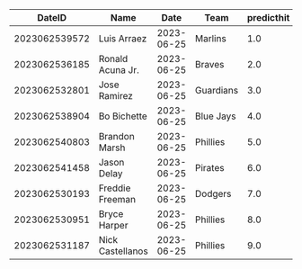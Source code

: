 DateID         |  Name              |  Date        |  Team       |  predicthit  |  predicthitproba     |  hitbool  |  Last7DaysAVG  |  Last15DaysAVG  |  Last30DaysAVG
---------------|--------------------|--------------|-------------|--------------|----------------------|-----------|----------------|-----------------|---------------
2023062539572  |  Luis Arraez       |  2023-06-25  |  Marlins    |  1.0         |  0.7317180075866452  |  False    |  0.542         |  0.407          |  0.452
2023062536185  |  Ronald Acuna Jr.  |  2023-06-25  |  Braves     |  2.0         |  0.6544865886244026  |  False    |  0.348         |  0.333          |  0.321
2023062532801  |  Jose Ramirez      |  2023-06-25  |  Guardians  |  3.0         |  0.650797054619803   |  False    |  0.4           |  0.38           |  0.345
2023062538904  |  Bo Bichette       |  2023-06-25  |  Blue Jays  |  4.0         |  0.6173911154415237  |  False    |  0.333         |  0.28           |  0.291
2023062540803  |  Brandon Marsh     |  2023-06-25  |  Phillies   |  5.0         |  0.6156092156839883  |  False    |  0.556         |  0.366          |  0.305
2023062541458  |  Jason Delay       |  2023-06-25  |  Pirates    |  6.0         |  0.6126124800544468  |  False    |  0.091         |  0.176          |  0.154
2023062530193  |  Freddie Freeman   |  2023-06-25  |  Dodgers    |  7.0         |  0.6123765561416965  |  False    |  0.158         |  0.205          |  0.296
2023062530951  |  Bryce Harper      |  2023-06-25  |  Phillies   |  8.0         |  0.611732258522619   |  False    |  0.231         |  0.283          |  0.244
2023062531187  |  Nick Castellanos  |  2023-06-25  |  Phillies   |  9.0         |  0.6108168867546473  |  False    |  0.357         |  0.333          |  0.365

